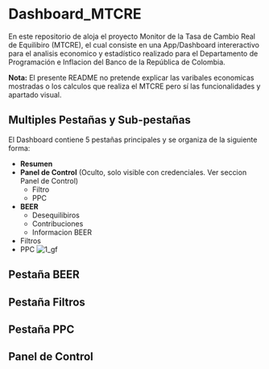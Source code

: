 # Dashboard_MTCRE
En este repositorio de aloja el proyecto Monitor de la Tasa de Cambio Real de Equilibiro (MTCRE), el cual consiste en una App/Dashboard intereractivo para el analisis economico y estadístico realizado para el Departamento de Programación e Inflacion del Banco de la República de Colombia.

**Nota:** El presente README no pretende explicar las varibales economicas mostradas o los calculos que realiza el MTCRE pero sí las funcionalidades y apartado visual.

## Multiples Pestañas y Sub-pestañas
El Dashboard contiene 5 pestañas principales y se organiza de la siguiente forma:
* **Resumen**
* **Panel de Control** (Oculto, solo visible con credenciales. Ver seccion Panel de Control)
  * Filtro
  * PPC
* **BEER**
  * Desequilibiros
  * Contribuciones
  * Informacion BEER
* Filtros
* PPC
![1_gf](https://github.com/user-attachments/assets/62697166-f3ab-4efc-b7fd-ef67302ddcb1)



## Pestaña BEER

## Pestaña Filtros

## Pestaña PPC

## Panel de Control
